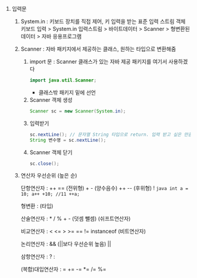 1. 입력문
	1) System.in : 키보드 장치를 직접 제어, 키 입력을 받는 표준 입력 스트림 객체
			키보드 입력 > System.in 입력스트림 > 바이트데이터 > Scanner > 형변환된 데이터 > 자바 응용프로그램
	
	2) Scanner : 자바 패키지에서 제공하는 클래스, 원하는 타입으로 변환해줌
		1. import 문 : Scanner 클래스가 있는 자바 제공 패키지를 여기서 사용하겠다
			```java
			import java.util.Scanner;
			```
			+ 클래스밖 패키지 밑에 선언
		2. Scanner 객체 생성
			```java
			Scanner sc = new Scanner(System.in);
			```
		3. 입력받기
			```java
			sc.nextLine(); // 문자열 String 타입으로 return. 입력 받고 싶은 만큼 계속 사용 가능.
			String 변수명 = sc.nextLine();
			```
		4. Scanner 객체 닫기
			```java
			sc.close();
			```
	2) 연산자 우선순위 (높은 순)
	
		단항연산자 : ++ == (전위형) 
			    + - (양수음수)
			    ++ -- (후위형) 
			    !
			```java
			int a = 10;
			a++ +10; //11
			++a;
			```

		형변환 : (타입)
		
		산술연산자 : * / %
			     + - (덧셈 뺄셈)
		(쉬프트연산자)
		
		비교연산자 : < <= > >= == != instanceof
		(비트연산자)
		
		논리연산자 : && (||보다 우선순위 높음)
			    ||
		
		삼항연산자 : ? :
		
		(복합)대입연산자 : = += -= *= /= %=
